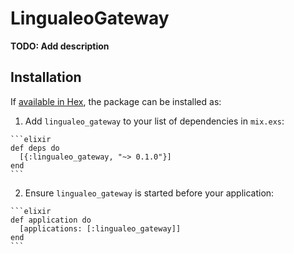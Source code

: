 # LingualeoGateway

**TODO: Add description**

## Installation

If [available in Hex](https://hex.pm/docs/publish), the package can be installed as:

  1. Add `lingualeo_gateway` to your list of dependencies in `mix.exs`:

    ```elixir
    def deps do
      [{:lingualeo_gateway, "~> 0.1.0"}]
    end
    ```

  2. Ensure `lingualeo_gateway` is started before your application:

    ```elixir
    def application do
      [applications: [:lingualeo_gateway]]
    end
    ```

